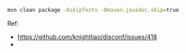 

```bash
mvn clean package -DskipTests -Dmaven.javadoc.skip=true
```

Ref:
- https://github.com/knightliao/disconf/issues/418
- 
